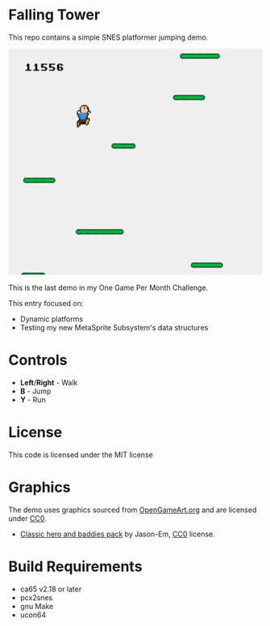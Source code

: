 Falling Tower
=============

This repo contains a simple SNES platformer jumping demo.

<img src="screenshot.png?raw=true" alt="Falling Tower Screenshot" width="512" height="448">

This is the last demo in my One Game Per Month Challenge.

This entry focused on:

 * Dynamic platforms
 * Testing my new MetaSprite Subsystem's data structures

Controls
========
 * **Left**/**Right** - Walk
 * **B** - Jump
 * **Y** - Run

License
=======
This code is licensed under the MIT license

Graphics
========
The demo uses graphics sourced from [OpenGameArt.org](http://opengameart.org/)
and are licensed under [CC0](http://creativecommons.org/publicdomain/zero/1.0/).

 * [Classic hero and baddies pack](http://opengameart.org/content/classic-hero-and-baddies-pack) by Jason-Em, [CC0](http://creativecommons.org/publicdomain/zero/1.0/) license.


Build Requirements
===================
 * ca65 v2.18 or later
 * pcx2snes
 * gnu Make
 * ucon64

